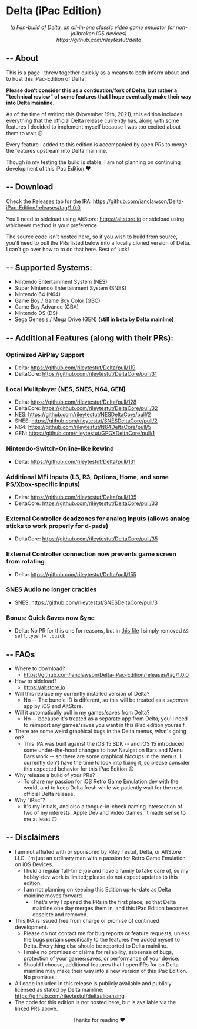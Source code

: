 # Delta (iPac Edition)

<p align="center">
  <em>(a Fan-build of Delta, an all-in-one classic video game emulator for non-jailbroken iOS devices)</em>
  </br>
  <em>https://github.com/rileytestut/delta</em>
</p>

## -- About

This is a page I threw together quickly as a means to both inform about and to host this iPac-Edition of Delta!

**Please don't consider this as a contiuation/fork of Delta, but rather a "technical review" of some features that I hope eventually make their way into Delta mainline.**

As of the time of writing this (November 19th, 2021), this edition includes everything that the official Delta release currently has, along with some features I decided to implement myself because I was too excited about them to wait 🙃

Every feature I added to this edition is accompanied by open PRs to merge the features upstream into Delta mainline.

Though in my testing the build is stable, I am not planning on continuing development of this iPac Edition ❤️

## -- Download

Check the Releases tab for the IPA:
https://github.com/ianclawson/Delta-iPac-Edition/releases/tag/1.0.0

You'll need to sideload using AltStore: https://altstore.io or sideload using whichever method is your preference.

The source code isn't hosted here, so if you wish to build from source, you'll need to pull the PRs listed below into a locally cloned version of Delta. I can't go over how to to do that here. Best of luck!

## -- Supported Systems:
- Nintendo Entertainment System (NES)
- Super Nintendo Entertainment System (SNES)
- Nintendo 64 (N64)
- Game Boy / Game Boy Color (GBC)
- Game Boy Advance (GBA)
- Nintendo DS (DS)
- Sega Genesis / Mega Drive (GEN) **(still in beta by Delta mainline)**

## -- Additional Features (along with their PRs):

### Optimized AirPlay Support
- Delta: https://github.com/rileytestut/Delta/pull/119
- DeltaCore: https://github.com/rileytestut/DeltaCore/pull/31
### Local Mulitplayer (NES, SNES, N64, GEN)
- Delta: https://github.com/rileytestut/Delta/pull/128
- DeltaCore: https://github.com/rileytestut/DeltaCore/pull/32
- NES: https://github.com/rileytestut/NESDeltaCore/pull/2
- SNES: https://github.com/rileytestut/SNESDeltaCore/pull/2
- N64: https://github.com/rileytestut/N64DeltaCore/pull/5
- GEN: https://github.com/rileytestut/GPGXDeltaCore/pull/1
### Nintendo-Switch-Online-like Rewind
- Delta: https://github.com/rileytestut/Delta/pull/131
### Additional MFi Inputs (L3, R3, Options, Home, and some PS/Xbox-specific inputs)
- Delta: https://github.com/rileytestut/Delta/pull/135
- DeltaCore: https://github.com/rileytestut/DeltaCore/pull/33
### External Controller deadzones for analog inputs (allows analog sticks to work properly for d-pads)
- DeltaCore: https://github.com/rileytestut/DeltaCore/pull/35
### External Controller connection now prevents game screen from rotating
- Delta: https://github.com/rileytestut/Delta/pull/155
### SNES Audio no longer crackles
- SNES: https://github.com/rileytestut/SNESDeltaCore/pull/3
### Bonus: Quick Saves now Sync
- Delta: No PR for this one for reasons, but in [this file](https://github.com/rileytestut/Delta/blob/main/Delta/Database/Model/Human/SaveState.swift#L131) I simply removed `&& self.type != .quick`

## -- FAQs
- Where to download?
    - https://github.com/ianclawson/Delta-iPac-Edition/releases/tag/1.0.0
- How to sideload?
    - https://altstore.io
- Will this replace my currently installed version of Delta?
    - No -- The bundle ID is different, so this will be treated as a _separate_ app by iOS and AltStore.
- Will it automatically pull in my games/saves from Delta?
    - No -- because it's treated as a separate app from Delta, you'll need to reimport any games/saves you want in this iPac edition yourself.
- There are some weird graphical bugs in the Delta menus, what's going on?
    - This IPA was built against the iOS 15 SDK -- and iOS 15 introduced some under-the-hood changes to how Navigation Bars and Menu Bars work -- so there are some graphical hiccups in the menus. I currently don't have the time to look into fixing it, so please consider this expected behavior for this iPac Edition 😉
- Why release a build of your PRs?
    - To share my passion for iOS Retro Game Emulation dev with the world, and to keep Delta fresh while we patiently wait for the next official Delta release. 
- Why "iPac"?
    - It's my initials, and also a tongue-in-cheek naming intersection of two of my interests: Apple Dev and Video Games. It made sense to me at least 🙃

## -- Disclaimers
- I am not affiated with or sponsored by Riley Testut, Delta, or AltStore LLC. I'm just an ordinary man with a passion for Retro Game Emulation on iOS Devices.
    - I hold a regular full-time job and have a family to take care of, so my hobby-dev work is limited; please do not expect updates to this edition.
    - I am not planning on keeping this Edition up-to-date as Delta mainline moves forward.
        - That's why I opened the PRs in the first place; so that Delta mainline one day merges them in, and this iPac Edition becomes obsolete and removed.
- This IPA is issued free from charge or promise of continued development.
    - Please do not contact me for bug reports or feature requests, unless the bugs pertain specifically to the features I've added myself to Delta. Everything else should be reported to Delta mainline.
    - I make no promises or claims for reliability, asbsense of bugs, protection of your games/saves, or performance of your device.
    - Should I choose, additional features that I open PRs for on Delta mainline may make their way into a new version of this iPac Edition. No promises.
- All code included in this release is publicly available and publicly licensed as stated by Delta mainline: https://github.com/rileytestut/delta#licensing
- The code for this edition is not hosted here, but is available via the linked PRs above.

<p align="center">
  Thanks for reading ❤️
</p>
